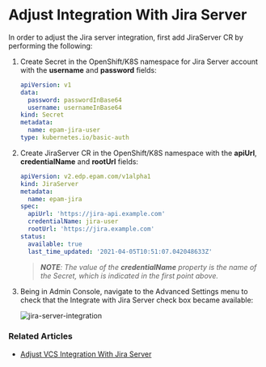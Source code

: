 # Adjust Integration With Jira Server

In order to adjust the Jira server integration, first add JiraServer CR by performing the following:

1. Create Secret in the OpenShift/K8S namespace for Jira Server account with the **username** and **password** fields:

    ```yaml
    apiVersion: v1
    data:
      password: passwordInBase64
      username: usernameInBase64
    kind: Secret
    metadata:
      name: epam-jira-user
    type: kubernetes.io/basic-auth
    ```
2. Create JiraServer CR in the OpenShift/K8S namespace with the **apiUrl**, **credentialName** and **rootUrl** fields:

    ```yaml
    apiVersion: v2.edp.epam.com/v1alpha1
    kind: JiraServer
    metadata:
      name: epam-jira
    spec:
      apiUrl: 'https://jira-api.example.com'
      credentialName: jira-user
      rootUrl: 'https://jira.example.com'
    status:
      available: true
      last_time_updated: '2021-04-05T10:51:07.042048633Z'
   ```

    >_**NOTE**: The value of the **credentialName** property is the name of the Secret, which is indicated in the first point above._

3. Being in Admin Console, navigate to the Advanced Settings menu to check that the Integrate with Jira Server check box became available:

    ![jira-server-integration](../readme-resource/jira_integration_ac.png "jira-server-integration")

### Related Articles
- [Adjust VCS Integration With Jira Server](../documentation/jira_vcs_integration.md)
